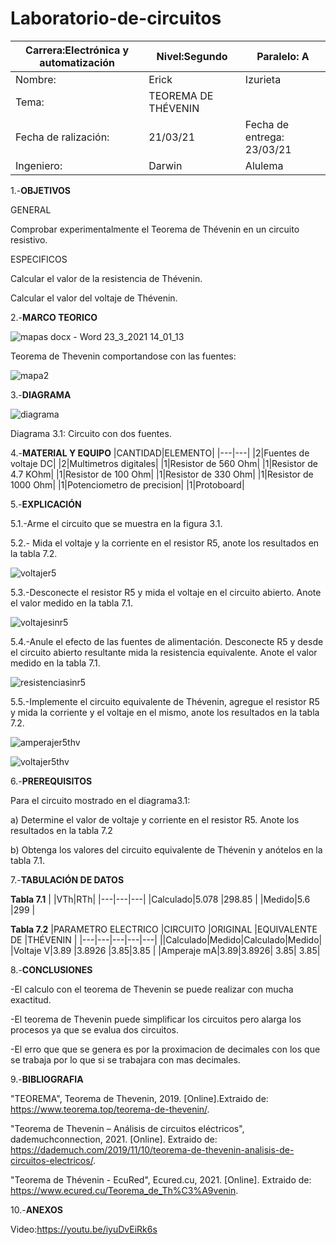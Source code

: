 # Laboratorio-de-circuitos
|Carrera:Electrónica y automatización|Nivel:Segundo|Paralelo: A|
|---|---|---|
|Nombre:|Erick| Izurieta|
|Tema:|TEOREMA DE THÉVENIN ||
|Fecha de ralización:| 21/03/21|Fecha de entrega: 23/03/21|
|Ingeniero:| Darwin|Alulema |

1.-**OBJETIVOS**

GENERAL

Comprobar experimentalmente el Teorema de Thévenin en un circuito resistivo.

ESPECIFICOS

Calcular el valor de la resistencia de Thévenin.

Calcular el valor del voltaje de Thévenin.

2.-**MARCO TEORICO**

![mapas docx - Word 23_3_2021 14_01_13](https://user-images.githubusercontent.com/75336529/112203289-621dfe00-8be0-11eb-8bb5-dc62c1c1baf6.png)

Teorema de Thevenin comportandose con las fuentes:

![mapa2](https://user-images.githubusercontent.com/75336529/112202983-05224800-8be0-11eb-98ca-ee9301598ae4.png)

3.-**DIAGRAMA**

![diagrama](https://user-images.githubusercontent.com/75336529/112071984-e455e600-8b3e-11eb-8604-9d53af2dbf7c.png)

Diagrama 3.1: Circuito con dos fuentes.

4.-**MATERIAL Y EQUIPO**
|CANTIDAD|ELEMENTO|
|---|---|
|2|Fuentes de voltaje DC|
|2|Multimetros digitales|
|1|Resistor de 560 Ohm|
|1|Resistor de 4.7 KOhm|
|1|Resistor de 100 Ohm|
|1|Resistor de 330 Ohm|
|1|Resistor de 1000 Ohm|
|1|Potenciometro de precision|
|1|Protoboard|

5.-**EXPLICACIÓN**

5.1.-Arme el circuito que se muestra en la figura 3.1.

5.2.- Mida el voltaje y la corriente en el resistor R5, anote los resultados en la tabla 7.2.

![voltajer5](https://user-images.githubusercontent.com/75336529/112072886-d5703300-8b40-11eb-8a66-a787e03bfa56.png)

5.3.-Desconecte el resistor R5 y mida el voltaje en el circuito abierto. Anote el valor medido en la tabla 7.1.

![voltajesinr5](https://user-images.githubusercontent.com/75336529/112072981-0d777600-8b41-11eb-917d-fb4b2b715777.png)

5.4.-Anule el efecto de las fuentes de alimentación. Desconecte R5 y desde el circuito abierto resultante mida la resistencia equivalente. Anote el valor medido en la tabla 7.1.

![resistenciasinr5](https://user-images.githubusercontent.com/75336529/112073163-81b21980-8b41-11eb-83d4-a37fa1acce74.png)

5.5.-Implemente el circuito equivalente de Thévenin, agregue el resistor R5 y mida la corriente y el voltaje en el mismo, anote los resultados en la tabla 7.2.

![amperajer5thv](https://user-images.githubusercontent.com/75336529/112073253-b45c1200-8b41-11eb-8b89-9920814238c2.png)

![voltajer5thv](https://user-images.githubusercontent.com/75336529/112073260-b8882f80-8b41-11eb-96df-38bf6c8a3de4.png)

6.-**PREREQUISITOS**

Para el circuito mostrado en el diagrama3.1:

a) Determine el valor de voltaje y corriente en el resistor R5. Anote los resultados en la tabla 7.2

b) Obtenga los valores del circuito equivalente de Thévenin y anótelos en la tabla 7.1.

7.-**TABULACIÓN DE DATOS**

**Tabla 7.1**
| |VTh|RTh|
|---|---|---|
|Calculado|5.078 |298.85 |
|Medido|5.6 |299 |

**Tabla 7.2**
|PARAMETRO ELECTRICO |CIRCUITO |ORIGINAL |EQUIVALENTE DE |THÉVENIN |
|---|---|---|---|---|
||Calculado|Medido|Calculado|Medido|
|Voltaje V|3.89 |3.8926 |3.85|3.85 |
|Amperaje mA|3.89|3.8926| 3.85| 3.85|

8.-**CONCLUSIONES**

-El calculo con el teorema de Thevenin se puede realizar con mucha exactitud.

-El teorema de Thevenin puede simplificar los circuitos pero alarga los procesos ya que se evalua dos circuitos.

-El erro que que se genera es por la proximacion de decimales con los que se trabaja por lo que si se trabajara con mas decimales.

9.-**BIBLIOGRAFIA**

"TEOREMA", Teorema de Thevenin, 2019. [Online].Extraido de: https://www.teorema.top/teorema-de-thevenin/.

"Teorema de Thevenin – Análisis de circuitos eléctricos", dademuchconnection, 2021. [Online]. Extraido de: https://dademuch.com/2019/11/10/teorema-de-thevenin-analisis-de-circuitos-electricos/. 

"Teorema de Thévenin - EcuRed", Ecured.cu, 2021. [Online]. Extraido de: https://www.ecured.cu/Teorema_de_Th%C3%A9venin. 

10.-**ANEXOS**

Video:https://youtu.be/iyuDvEiRk6s
